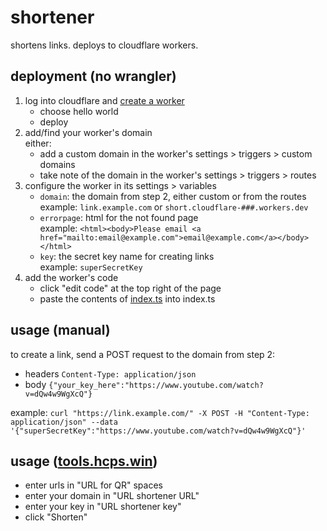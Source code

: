 # shortener
shortens links. deploys to cloudflare workers.

## deployment (no wrangler)
1. log into cloudflare and [create a worker](https://dash.cloudflare.com/?to=/:account/workers-and-pages/create)
    - choose hello world
    - deploy
2. add/find your worker's domain  
    either:
    - add a custom domain in the worker's settings > triggers > custom domains
    - take note of the domain in the worker's settings > triggers > routes
3. configure the worker in its settings > variables
    - `domain`: the domain from step 2, either custom or from the routes  
        example: `link.example.com` or `short.cloudflare-###.workers.dev`
    - `errorpage`: html for the not found page  
        example: `<html><body>Please email <a href="mailto:email@example.com">email@example.com</a></body></html>`
    - `key`: the secret key name for creating links  
        example: `superSecretKey`
4. add the worker's code
    - click "edit code" at the top right of the page
    - paste the contents of [index.ts](https://github.com/AidanRB/shortener/blob/main/index.ts) into index.ts

## usage (manual)
to create a link, send a POST request to the domain from step 2:
- headers `Content-Type: application/json`
- body `{"your_key_here":"https://www.youtube.com/watch?v=dQw4w9WgXcQ"}`

example: `curl "https://link.example.com/" -X POST -H "Content-Type: application/json" --data '{"superSecretKey":"https://www.youtube.com/watch?v=dQw4w9WgXcQ"}'`

## usage ([tools.hcps.win](https://tools.hcps.win/qrlabels))
- enter urls in "URL for QR" spaces
- enter your domain in "URL shortener URL"
- enter your key in "URL shortener key"
- click "Shorten"